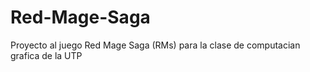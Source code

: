# Red-Mage-Saga
Proyecto al juego Red Mage Saga (RMs) para la clase de computacian grafica de la UTP

